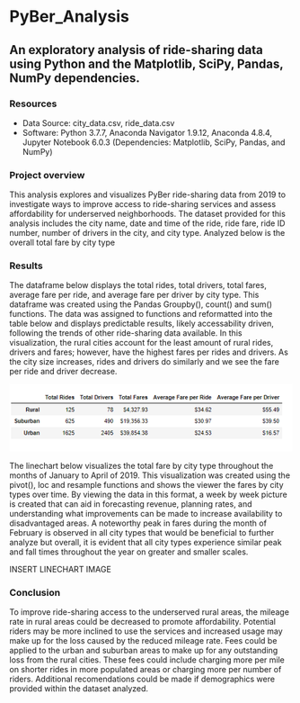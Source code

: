 # PyBer_Analysis
## An exploratory analysis of ride-sharing data using Python and the Matplotlib, SciPy, Pandas, NumPy dependencies. 

### Resources
* Data Source: city_data.csv, ride_data.csv
* Software: Python 3.7.7, Anaconda Navigator 1.9.12, Anaconda 4.8.4, Jupyter Notebook 6.0.3 (Dependencies: Matplotlib, SciPy, Pandas, and NumPy)

### Project overview

This analysis explores and visualizes PyBer ride-sharing data from 2019 to investigate ways to improve access to ride-sharing services and assess affordability for underserved neighborhoods. The dataset provided for this analysis includes the city name, date and time of the ride, ride fare, ride ID number, number of drivers in the city, and city type. Analyzed below is the overall total fare by city type 

### Results

The dataframe below displays the total rides, total drivers, total fares, average fare per ride, and average fare per driver by city type. This dataframe was created using the Pandas Groupby(), count() and sum() functions. The data was assigned to functions and reformatted into the table below and displays predictable results, likely accessability driven, following the trends of other ride-sharing data available. In this visualization, the rural cities account for the least amount of rural rides, drivers and fares; however, have the highest fares per rides and drivers. As the city size increases, rides and drivers do similarly and we see the fare per ride and driver decrease. 

![](Analysis/DataFrame.png)



The linechart below visualizes the total fare by city type throughout the months of January to April of 2019. This visualization was created using the pivot(), loc and resample functions and shows the viewer the fares by city types over time. By viewing the data in this format, a week by week picture is created that can aid in  forecasting revenue, planning rates, and understanding what improvements can be made to increase availability to disadvantaged areas. A noteworthy peak in fares during the month of February is observed in all city types that would be beneficial to further analyze but overall, it is evident that all city types experience similar peak and fall times throughout the year on greater and smaller scales.   

INSERT LINECHART IMAGE

### Conclusion

To improve ride-sharing access to the underserved rural areas, the mileage rate in rural areas could be decreased to promote affordability. Potential riders may be more inclined to use the services and increased usage may make up for the loss caused by the reduced mileage rate. Fees could be applied to the urban and suburban areas to make up for any outstanding loss from the rural cities. These fees could include charging more per mile on shorter rides in more populated areas or charging more per number of riders. Additional recomendations could be made if demographics were provided within the dataset analyzed. 
